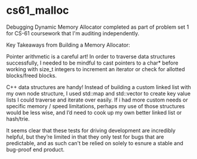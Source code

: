 # cs61_malloc
Debugging Dynamic Memory Allocator completed as part of problem set 1 for CS-61 coursework that I'm auditing independently.

Key Takeaways from Building a Memory Allocator:

Pointer arithmetic is a careful art!  In order to traverse data structures successfully, I needed to be mindful to cast pointers to a char* before working with size_t integers to increment an iterator or check for allotted blocks/freed blocks.

C++ data structures are handy!  Instead of building a custom linked list with my own node structure, I used std::map and std::vector to create key value lists I could traverse and iterate over easily.  If i had more custom needs or specific memory / speed limitations, perhaps my use of those structures would be less wise, and I’d need to cook up my own better linked list or hash/trie.

It seems clear that these tests for driving development are incredibly helpful, but they’re limited in that they only test for bugs that are predictable, and as such can't be relied on solely to esnure a stable and bug-proof end product.
